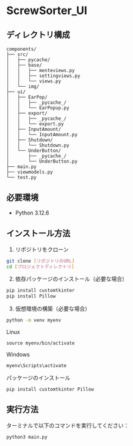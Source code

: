 # ScrewSorter_UI

## ディレクトリ構成
```
components/
├── src/
│   ├── pycache/
│   ├── base/
│   │   ├── menteviews.py
│   │   ├── settingviews.py
│   │   └── views.py
│   └── img/
├── ui/
│   ├── EarPop/
│   │   ├── _pycache_/
│   │   └── EarPopup.py
│   ├── export/
│   │   ├── _pycache_/
│   │   └── export.py
│   ├── InputAmount/
│   │   └── InputAmount.py
│   ├── Shutdown/
│   │   └── Shutdown.py
│   └── UnderButton/
│       ├── _pycache_/
│       └── UnderButton.py
├── main.py
├── viewmodels.py
└── test.py
```

## 必要環境
- Python 3.12.6

## インストール方法
1. リポジトリをクローン
```bash
git clone [リポジトリのURL]
cd [プロジェクトディレクトリ]
```

2. 依存パッケージのインストール（必要な場合）
```bash
pip install customtkinter
pip install Pillow
```

3. 仮想環境の構築（必要な場合）
```bash
python -m venv myenv
```
Linux
```
source myenv/bin/activate
```
Windows
```
myenv\Scripts\activate
```
パッケージのインストール
```
pip install customtkinter Pillow
```

## 実行方法
ターミナルで以下のコマンドを実行してください：
```bash
python3 main.py
```


